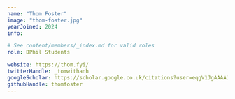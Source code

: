 ```yaml
---
name: "Thom Foster"
image: "thom-foster.jpg"
yearJoined: 2024
info:

# See content/members/_index.md for valid roles
role: DPhil Students

website: https://thom.fyi/
twitterHandle: _tomwithanh
googleScholar: https://scholar.google.co.uk/citations?user=eqgV1JgAAAAJ
githubHandle: thomfoster
---
```

